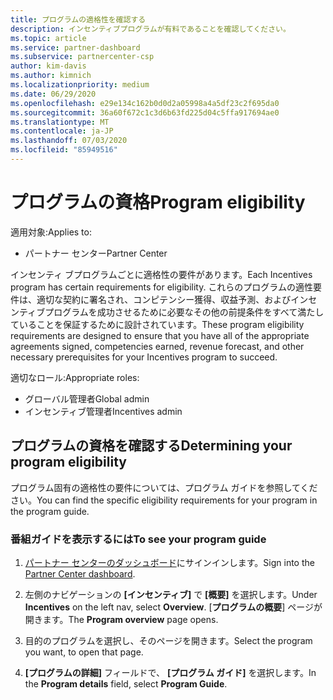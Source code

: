```yaml
---
title: プログラムの適格性を確認する
description: インセンティブプログラムが有料であることを確認してください。
ms.topic: article
ms.service: partner-dashboard
ms.subservice: partnercenter-csp
author: kim-davis
ms.author: kimnich
ms.localizationpriority: medium
ms.date: 06/29/2020
ms.openlocfilehash: e29e134c162b0d0d2a05998a4a5df23c2f695da0
ms.sourcegitcommit: 36a60f672c1c3d6b63fd225d04c5ffa917694ae0
ms.translationtype: MT
ms.contentlocale: ja-JP
ms.lasthandoff: 07/03/2020
ms.locfileid: "85949516"
---
```

# <a name="program-eligibility"></a><span data-ttu-id="e1f92-103">プログラムの資格</span><span class="sxs-lookup"><span data-stu-id="e1f92-103">Program eligibility</span></span>

<span data-ttu-id="e1f92-104">適用対象:</span><span class="sxs-lookup"><span data-stu-id="e1f92-104">Applies to:</span></span>

- <span data-ttu-id="e1f92-105">パートナー センター</span><span class="sxs-lookup"><span data-stu-id="e1f92-105">Partner Center</span></span>

<span data-ttu-id="e1f92-106">インセンティ ブプログラムごとに適格性の要件があります。</span><span class="sxs-lookup"><span data-stu-id="e1f92-106">Each Incentives program has certain requirements for eligibility.</span></span> <span data-ttu-id="e1f92-107">これらのプログラムの適性要件は、適切な契約に署名され、コンピテンシー獲得、収益予測、およびインセンティブプログラムを成功させるために必要なその他の前提条件をすべて満たしていることを保証するために設計されています。</span><span class="sxs-lookup"><span data-stu-id="e1f92-107">These program eligibility requirements are designed to ensure that you have all of the appropriate agreements signed, competencies earned, revenue forecast, and other necessary prerequisites for your Incentives program to succeed.</span></span>

<span data-ttu-id="e1f92-108">適切なロール:</span><span class="sxs-lookup"><span data-stu-id="e1f92-108">Appropriate roles:</span></span>

- <span data-ttu-id="e1f92-109">グローバル管理者</span><span class="sxs-lookup"><span data-stu-id="e1f92-109">Global admin</span></span>
- <span data-ttu-id="e1f92-110">インセンティブ管理者</span><span class="sxs-lookup"><span data-stu-id="e1f92-110">Incentives admin</span></span>

## <a name="determining-your-program-eligibility"></a><span data-ttu-id="e1f92-111">プログラムの資格を確認する</span><span class="sxs-lookup"><span data-stu-id="e1f92-111">Determining your program eligibility</span></span>

<span data-ttu-id="e1f92-112">プログラム固有の適格性の要件については、プログラム ガイドを参照してください。</span><span class="sxs-lookup"><span data-stu-id="e1f92-112">You can find the specific eligibility requirements for your program in the program guide.</span></span> 

### <a name="to-see-your-program-guide"></a><span data-ttu-id="e1f92-113">番組ガイドを表示するには</span><span class="sxs-lookup"><span data-stu-id="e1f92-113">To see your program guide</span></span>

1. <span data-ttu-id="e1f92-114">[パートナー センターのダッシュボード](https://partner.microsoft.com/dashboard/)にサインインします。</span><span class="sxs-lookup"><span data-stu-id="e1f92-114">Sign into the [Partner Center dashboard](https://partner.microsoft.com/dashboard/).</span></span>

2. <span data-ttu-id="e1f92-115">左側のナビゲーションの **[インセンティブ]** で **[概要]** を選択します。</span><span class="sxs-lookup"><span data-stu-id="e1f92-115">Under **Incentives** on the left nav, select **Overview**.</span></span> <span data-ttu-id="e1f92-116">[**プログラムの概要**] ページが開きます。</span><span class="sxs-lookup"><span data-stu-id="e1f92-116">The **Program overview** page opens.</span></span>

3. <span data-ttu-id="e1f92-117">目的のプログラムを選択し、そのページを開きます。</span><span class="sxs-lookup"><span data-stu-id="e1f92-117">Select the program you want, to open that page.</span></span>

4. <span data-ttu-id="e1f92-118">**[プログラムの詳細]** フィールドで、 **[プログラム ガイド]** を選択します。</span><span class="sxs-lookup"><span data-stu-id="e1f92-118">In the **Program details** field, select **Program Guide**.</span></span>
